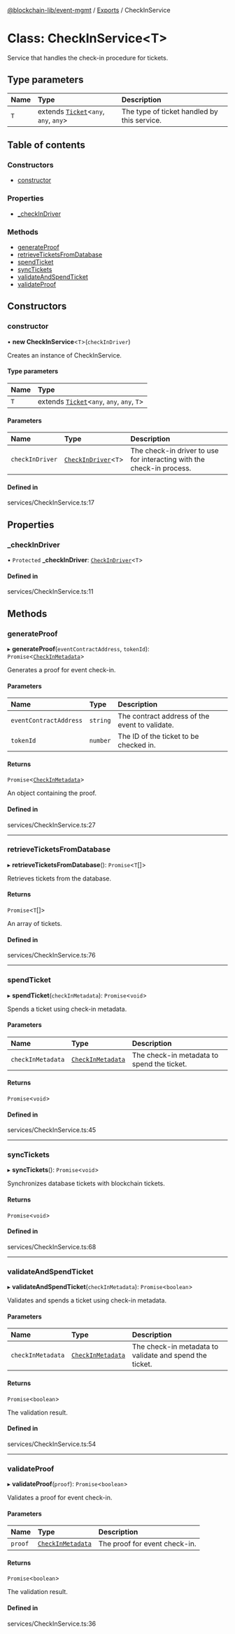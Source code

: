 [@blockchain-lib/event-mgmt](../README.md) / [Exports](../modules.md) / CheckInService

# Class: CheckInService<T\>

Service that handles the check-in procedure for tickets.

## Type parameters

| Name | Type | Description |
| :------ | :------ | :------ |
| `T` | extends [`Ticket`](Ticket.md)<`any`, `any`, `any`\> | The type of ticket handled by this service. |

## Table of contents

### Constructors

- [constructor](CheckInService.md#constructor)

### Properties

- [\_checkInDriver](CheckInService.md#_checkindriver)

### Methods

- [generateProof](CheckInService.md#generateproof)
- [retrieveTicketsFromDatabase](CheckInService.md#retrieveticketsfromdatabase)
- [spendTicket](CheckInService.md#spendticket)
- [syncTickets](CheckInService.md#synctickets)
- [validateAndSpendTicket](CheckInService.md#validateandspendticket)
- [validateProof](CheckInService.md#validateproof)

## Constructors

### constructor

• **new CheckInService**<`T`\>(`checkInDriver`)

Creates an instance of CheckInService.

#### Type parameters

| Name | Type |
| :------ | :------ |
| `T` | extends [`Ticket`](Ticket.md)<`any`, `any`, `any`, `T`\> |

#### Parameters

| Name | Type | Description |
| :------ | :------ | :------ |
| `checkInDriver` | [`CheckInDriver`](CheckInDriver.md)<`T`\> | The check-in driver to use for interacting with the check-in process. |

#### Defined in

services/CheckInService.ts:17

## Properties

### \_checkInDriver

• `Protected` **\_checkInDriver**: [`CheckInDriver`](CheckInDriver.md)<`T`\>

#### Defined in

services/CheckInService.ts:11

## Methods

### generateProof

▸ **generateProof**(`eventContractAddress`, `tokenId`): `Promise`<[`CheckInMetadata`](CheckInMetadata.md)\>

Generates a proof for event check-in.

#### Parameters

| Name | Type | Description |
| :------ | :------ | :------ |
| `eventContractAddress` | `string` | The contract address of the event to validate. |
| `tokenId` | `number` | The ID of the ticket to be checked in. |

#### Returns

`Promise`<[`CheckInMetadata`](CheckInMetadata.md)\>

An object containing the proof.

#### Defined in

services/CheckInService.ts:27

___

### retrieveTicketsFromDatabase

▸ **retrieveTicketsFromDatabase**(): `Promise`<`T`[]\>

Retrieves tickets from the database.

#### Returns

`Promise`<`T`[]\>

An array of tickets.

#### Defined in

services/CheckInService.ts:76

___

### spendTicket

▸ **spendTicket**(`checkInMetadata`): `Promise`<`void`\>

Spends a ticket using check-in metadata.

#### Parameters

| Name | Type | Description |
| :------ | :------ | :------ |
| `checkInMetadata` | [`CheckInMetadata`](CheckInMetadata.md) | The check-in metadata to spend the ticket. |

#### Returns

`Promise`<`void`\>

#### Defined in

services/CheckInService.ts:45

___

### syncTickets

▸ **syncTickets**(): `Promise`<`void`\>

Synchronizes database tickets with blockchain tickets.

#### Returns

`Promise`<`void`\>

#### Defined in

services/CheckInService.ts:68

___

### validateAndSpendTicket

▸ **validateAndSpendTicket**(`checkInMetadata`): `Promise`<`boolean`\>

Validates and spends a ticket using check-in metadata.

#### Parameters

| Name | Type | Description |
| :------ | :------ | :------ |
| `checkInMetadata` | [`CheckInMetadata`](CheckInMetadata.md) | The check-in metadata to validate and spend the ticket. |

#### Returns

`Promise`<`boolean`\>

The validation result.

#### Defined in

services/CheckInService.ts:54

___

### validateProof

▸ **validateProof**(`proof`): `Promise`<`boolean`\>

Validates a proof for event check-in.

#### Parameters

| Name | Type | Description |
| :------ | :------ | :------ |
| `proof` | [`CheckInMetadata`](CheckInMetadata.md) | The proof for event check-in. |

#### Returns

`Promise`<`boolean`\>

The validation result.

#### Defined in

services/CheckInService.ts:36
